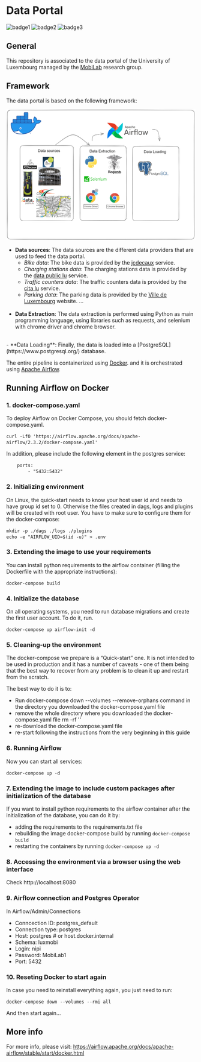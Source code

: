 # Data Portal

![badge1](https://img.shields.io/badge/language-Python-blue.svg)
![badge2](https://img.shields.io/badge/orchestrator-Airflow-brightgreen.svg)
![badge3](https://img.shields.io/badge/containerization-Docker-red.svg)

## General

This repository is associated to the data portal of the University of Luxembourg managed by the [MobiLab](https://mobilab.lu/) research group.


## Framework

The data portal is based on the following framework:

![Schema](./readme-resources/schema.png)

- **Data sources**:
The data sources are the different data providers that are used to feed the data portal. 
    - *Bike data*: The bike data is provided by the [jcdecaux](https://api.jcdecaux.com/vls/v1/stations?contract=Luxembourg&apiKey=4507a17cda9135dd36b8ff13d8a4102ab3aa44a0) service.
    - *Charging stations data*: The charging stations data is provided by the [data public lu](https://data.public.lu) service.
    - *Traffic counters data*: The traffic counters data is provided by the [cita lu](http://www.cita.lu) service.
    - *Parking data*: The parking data is provided by the [Ville de Luxembourg](https://www.vdl.lu) website.
    ... 
    <br/>
- **Data Extraction**:
The data extraction is performed using Python as main programming language, using libraries such as requests, and selenium with chrome driver and chrome browser.
<br/>
- **Data Loading**:
Finally, the data is loaded into a [PostgreSQL](https://www.postgresql.org/) database.
<br/>

The entire pipeline is containerized using [Docker](https://www.docker.com/). and it is orchestrated using [Apache Airflow](https://airflow.apache.org/).





## Running Airflow on Docker

### 1. docker-compose.yaml

To deploy Airflow on Docker Compose, you should fetch docker-compose.yaml.

```
curl -LfO 'https://airflow.apache.org/docs/apache-airflow/2.3.2/docker-compose.yaml'
```

In addition, please include the following element in the postgres service:

```
    ports:
        - "5432:5432"
```

### 2. Initializing environment

On Linux, the quick-start needs to know your host user id and needs to have group id set to 0. Otherwise the files created in dags, logs and plugins will be created with root user. You have to make sure to configure them for the docker-compose:

```
mkdir -p ./dags ./logs ./plugins
echo -e "AIRFLOW_UID=$(id -u)" > .env
```

### 3. Extending the image to use your requirements

You can install python requirements to the airflow container (filling the Dockerfile with the appropriate instructions):

```
docker-compose build
```

### 4. Initialize the database

On all operating systems, you need to run database migrations and create the first user account. To do it, run.

```
docker-compose up airflow-init -d
```

### 5. Cleaning-up the environment

The docker-compose we prepare is a “Quick-start” one. It is not intended to be used in production and it has a number of caveats - one of them being that the best way to recover from any problem is to clean it up and restart from the scratch.

The best way to do it is to:

- Run docker-compose down --volumes --remove-orphans command in the directory you downloaded the docker-compose.yaml file
- remove the whole directory where you downloaded the docker-compose.yaml file rm -rf '<DIRECTORY>'
- re-download the docker-compose.yaml file
- re-start following the instructions from the very beginning in this guide

### 6. Running Airflow

Now you can start all services:

```
docker-compose up -d
```

### 7. Extending the image to include custom packages after initialization of the database

If you want to install python requirements to the airflow container after the initialization of the database, you can do it by:

- adding the requirements to the requirements.txt file
- rebuilding the image docker-compose build by running `docker-compose build`
- restarting the containers by running `docker-compose up -d`

### 8. Accessing the environment via a browser using the web interface

Check http://localhost:8080

### 9. Airflow connection and Postgres Operator

In Airflow/Admin/Connections

- Conncection ID: postgres_default
- Connection type: postgres
- Host: postgres # or host.docker.internal
- Schema: luxmobi
- Login: nipi
- Password: MobiLab1
- Port: 5432

### 10. Reseting Docker to start again

In case you need to reinstall everything again, you just need to run:

```
docker-compose down --volumes --rmi all
```

And then start again...

## More info

For more info, please visit:
https://airflow.apache.org/docs/apache-airflow/stable/start/docker.html
